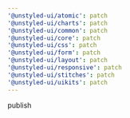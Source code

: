 ```yaml
---
'@unstyled-ui/atomic': patch
'@unstyled-ui/charts': patch
'@unstyled-ui/common': patch
'@unstyled-ui/core': patch
'@unstyled-ui/css': patch
'@unstyled-ui/form': patch
'@unstyled-ui/layout': patch
'@unstyled-ui/responsive': patch
'@unstyled-ui/stitches': patch
'@unstyled-ui/uikits': patch
---
```


publish
